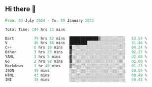 ## Hi there 👋

<!--START_SECTION:waka-->

```rust
From: 03 July 2024 - To: 09 January 2025

Total Time: 149 hrs 11 mins

Dart         79 hrs 52 mins  █████████████▒░░░░░░░░░░░   53.54 %
V            46 hrs 56 mins  ████████░░░░░░░░░░░░░░░░░   31.46 %
C++          6 hrs 19 mins   █░░░░░░░░░░░░░░░░░░░░░░░░   04.24 %
Other        3 hrs 23 mins   ▓░░░░░░░░░░░░░░░░░░░░░░░░   02.27 %
YAML         3 hrs 5 mins    ▓░░░░░░░░░░░░░░░░░░░░░░░░   02.08 %
Go           2 hrs 58 mins   ▓░░░░░░░░░░░░░░░░░░░░░░░░   02.00 %
Markdown     1 hr 49 mins    ▒░░░░░░░░░░░░░░░░░░░░░░░░   01.23 %
JSON         49 mins         ░░░░░░░░░░░░░░░░░░░░░░░░░   00.55 %
HTML         43 mins         ░░░░░░░░░░░░░░░░░░░░░░░░░   00.49 %
INI          38 mins         ░░░░░░░░░░░░░░░░░░░░░░░░░   00.43 %
```

<!--END_SECTION:waka-->

<!--
**mathiskakal/mathiskakal** is a ✨ _special_ ✨ repository because its `README.md` (this file) appears on your GitHub profile.

Here are some ideas to get you started:

- 🔭 I’m currently working on ...
- 🌱 I’m currently learning ...
- 👯 I’m looking to collaborate on ...
- 🤔 I’m looking for help with ...
- 💬 Ask me about ...
- 📫 How to reach me: ...
- 😄 Pronouns: ...
- ⚡ Fun fact: ...
-->
